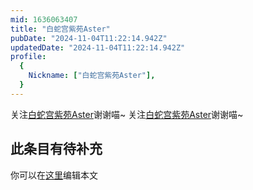 ```yaml
---
mid: 1636063407
title: "白蛇宫紫苑Aster"
pubDate: "2024-11-04T11:22:14.942Z"
updatedDate: "2024-11-04T11:22:14.942Z"
profile:
  {
    Nickname: ["白蛇宫紫苑Aster"],
  }
---
```


关注[白蛇宫紫苑Aster](https://space.bilibili.com/1636063407)谢谢喵~ 关注[白蛇宫紫苑Aster](https://space.bilibili.com/1636063407)谢谢喵~

## 此条目有待补充
你可以在[这里](https://github.com/Yuhanawa/VTuber.ICU-Content/edit/master/v/白蛇宫紫苑Aster/index.md)编辑本文
